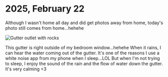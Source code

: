 # 2025, February 22

Although I wasn't home all day and did get photos away from home, today's photo still comes from home...hehehe

![Gutter outlet with rocks](/photos/photo-a-day/2025/02/media/IMG_6356.jpeg)

This gutter is right outside of my bedroom window...hehehe When it rains, I can hear the water coming out of the gutter. It's one of the reasons I use a white noise app from my phone when I sleep...LOL But when I'm not trying to sleep, I enjoy the sound of the rain and the flow of water down the gutter. It's very calming <3